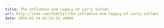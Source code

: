```yaml
---
title: The Influence and Legacy of Larry Sultan
url: http://time.com/3562317/the-influence-and-legacy-of-larry-sultan/
date: 2019-03-24 01:53:23 +0000
---
```

